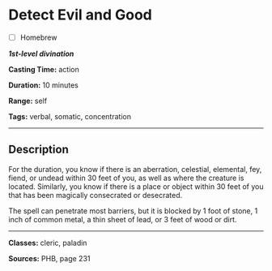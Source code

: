 # Detect Evil and Good

- [ ] Homebrew

***1st-level divination***

**Casting Time:** action

**Duration:** 10 minutes

**Range:** self

**Tags:** verbal, somatic, concentration

---

## Description
For the duration, you know if there is an aberration, celestial, elemental, fey, fiend, or undead within 30 feet of you, as well as where the creature is located.
Similarly, you know if there is a place or object within 30 feet of you that has been magically consecrated or desecrated.

The spell can penetrate most barriers, but it is blocked by 1 foot of stone, 1 inch of common metal, a thin sheet of lead, or 3 feet of wood or dirt.

---

**Classes:** cleric, paladin

**Sources:** PHB, page 231
